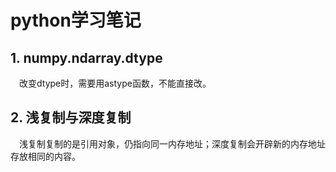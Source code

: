 # python学习笔记

## 1. numpy.ndarray.dtype

&emsp;改变dtype时，需要用astype函数，不能直接改。

## 2. 浅复制与深度复制

&emsp;浅复制复制的是引用对象，仍指向同一内存地址；深度复制会开辟新的内存地址存放相同的内容。
